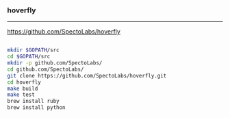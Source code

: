 ### hoverfly
---
https://github.com/SpectoLabs/hoverfly


```
```

```sh
mkdir $GOPATH/src
cd $GOPATH/src
mkdir -p github.com/SpectoLabs/
cd github.com/SpectoLabs/
git clone https://github.com/SpectoLabs/hoverfly.git
cd hoverfly
make build
make test
brew install ruby
brew install python
```

```
```


